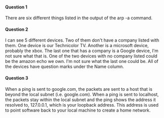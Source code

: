 #### Question 1

There are six different things listed in the output of the arp -a command.

#### Question 2
I can see 5 different devices. Two of them don't have a company listed with them. One device is our Technicolor TV. Another is a microsoft device, probably the xbox. The last one that has a company is a Google device, I'm not sure what that is. One of the two devices with no company listed could be the amazon echo we own. I'm not sure what the last one could be. All of the devices have question marks under the Name column. 


#### Question 3

When a ping is sent to google.com, the packets are sent to a host that is beyond the local subnet (i.e. google.com). When a ping is sent to localhost, the packets stay within the local subnet and the ping shows the address it resolved to, 127.0.0.1, which is your loopback address. This address is used to point software back to your local machine to create a home network.


